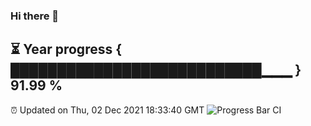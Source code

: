 ### Hi there 👋
⏳ Year progress { ███████████████████████████▁▁▁ } 91.99 %
---
⏰ Updated on Thu, 02 Dec 2021 18:33:40 GMT
![Progress Bar CI](https://github.com/liununu/liununu/workflows/Progress%20Bar%20CI/badge.svg)
